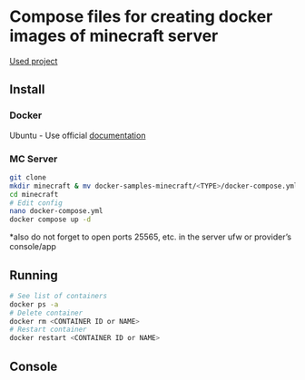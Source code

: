 # Compose files for creating docker images of minecraft server

[Used project](https://docker-minecraft-server.readthedocs.io/en/latest/)

## Install

### Docker
Ubuntu - Use official [documentation](https://docs.docker.com/engine/install/ubuntu/)

### MC Server
```bash
git clone 
mkdir minecraft & mv docker-samples-minecraft/<TYPE>/docker-compose.yml minecraft/docker-compose.yml
cd minecraft
# Edit config 
nano docker-compose.yml
docker compose up -d
```
*also do not forget to open ports 25565, etc. in the server ufw or provider’s console/app

## Running
```bash
# See list of containers
docker ps -a
# Delete container 
docker rm <CONTAINER ID or NAME> 
# Restart container
docker restart <CONTAINER ID or NAME> 
```

## Console 